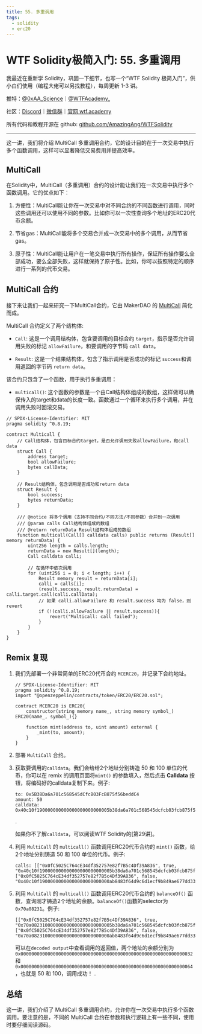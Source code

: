 ```yaml
---
title: 55. 多重调用
tags:
  - solidity
  - erc20
---
```


# WTF Solidity极简入门: 55. 多重调用

我最近在重新学 Solidity，巩固一下细节，也写一个“WTF Solidity 极简入门”，供小白们使用（编程大佬可以另找教程），每周更新 1-3 讲。

推特：[@0xAA_Science](https://twitter.com/0xAA_Science)｜[@WTFAcademy_](https://twitter.com/WTFAcademy_)

社区：[Discord](https://discord.gg/5akcruXrsk)｜[微信群](https://docs.google.com/forms/d/e/1FAIpQLSe4KGT8Sh6sJ7hedQRuIYirOoZK_85miz3dw7vA1-YjodgJ-A/viewform?usp=sf_link)｜[官网 wtf.academy](https://wtf.academy)

所有代码和教程开源在 github: [github.com/AmazingAng/WTFSolidity](https://github.com/AmazingAng/WTFSolidity)

---

这一讲，我们将介绍 MultiCall 多重调用合约，它的设计目的在于一次交易中执行多个函数调用，这样可以显著降低交易费用并提高效率。

## MultiCall

在Solidity中，MultiCall（多重调用）合约的设计能让我们在一次交易中执行多个函数调用。它的优点如下：

1. 方便性：MultiCall能让你在一次交易中对不同合约的不同函数进行调用，同时这些调用还可以使用不同的参数。比如你可以一次性查询多个地址的ERC20代币余额。

2. 节省gas：MultiCall能将多个交易合并成一次交易中的多个调用，从而节省gas。

3. 原子性：MultiCall能让用户在一笔交易中执行所有操作，保证所有操作要么全部成功，要么全部失败，这样就保持了原子性。比如，你可以按照特定的顺序进行一系列的代币交易。


## MultiCall 合约

接下来让我们一起来研究一下MultiCall合约，它由 MakerDAO 的 [MultiCall](https://github.com/mds1/multicall/blob/main/src/Multicall3.sol) 简化而成。

MultiCall 合约定义了两个结构体:

- `Call`: 这是一个调用结构体，包含要调用的目标合约 `target`，指示是否允许调用失败的标记 `allowFailure`，和要调用的字节码 `call data`。

- `Result`: 这是一个结果结构体，包含了指示调用是否成功的标记 `success`和调用返回的字节码 `return data`。

该合约只包含了一个函数，用于执行多重调用：

- `multicall()`: 这个函数的参数是一个由Call结构体组成的数组，这样做可以确保传入的target和data的长度一致。函数通过一个循环来执行多个调用，并在调用失败时回滚交易。

```solidity
// SPDX-License-Identifier: MIT
pragma solidity ^0.8.19;

contract Multicall {
    // Call结构体，包含目标合约target，是否允许调用失败allowFailure，和call data
    struct Call {
        address target;
        bool allowFailure;
        bytes callData;
    }

    // Result结构体，包含调用是否成功和return data
    struct Result {
        bool success;
        bytes returnData;
    }

    /// @notice 将多个调用（支持不同合约/不同方法/不同参数）合并到一次调用
    /// @param calls Call结构体组成的数组
    /// @return returnData Result结构体组成的数组
    function multicall(Call[] calldata calls) public returns (Result[] memory returnData) {
        uint256 length = calls.length;
        returnData = new Result[](length);
        Call calldata calli;
        
        // 在循环中依次调用
        for (uint256 i = 0; i < length; i++) {
            Result memory result = returnData[i];
            calli = calls[i];
            (result.success, result.returnData) = calli.target.call(calli.callData);
            // 如果 calli.allowFailure 和 result.success 均为 false，则 revert
            if (!(calli.allowFailure || result.success)){
                revert("Multicall: call failed");
            }
        }
    }
}
```

## Remix 复现

1. 我们先部署一个非常简单的ERC20代币合约 `MCERC20`，并记录下合约地址。

    ```solidity
    // SPDX-License-Identifier: MIT
    pragma solidity ^0.8.19;
    import "@openzeppelin/contracts/token/ERC20/ERC20.sol";

    contract MCERC20 is ERC20{
        constructor(string memory name_, string memory symbol_) ERC20(name_, symbol_){}

        function mint(address to, uint amount) external {
            _mint(to, amount);
        }
    }
    ```

2. 部署 `MultiCall` 合约。

3. 获取要调用的`calldata`。我们会给给2个地址分别铸造 50 和 100 单位的代币，你可以在 remix 的调用页面将`mint()` 的参数填入，然后点击 **Calldata** 按钮，将编码好的calldata复制下来。例子:

    ```solidity
    to: 0x5B38Da6a701c568545dCfcB03FcB875f56beddC4
    amount: 50
    calldata: 0x40c10f190000000000000000000000005b38da6a701c568545dcfcb03fcb875f56beddc40000000000000000000000000000000000000000000000000000000000000032
    ```

    .[](./img/55-1.png)

    如果你不了解`calldata`，可以阅读WTF Solidity的[第29讲]。

4. 利用 `MultiCall` 的 `multicall()` 函数调用ERC20代币合约的 `mint()` 函数，给2个地址分别铸造 50 和 100 单位的代币。例子:

    ```solidity
    calls: [["0x0fC5025C764cE34df352757e82f7B5c4Df39A836", true, "0x40c10f190000000000000000000000005b38da6a701c568545dcfcb03fcb875f56beddc40000000000000000000000000000000000000000000000000000000000000032"], ["0x0fC5025C764cE34df352757e82f7B5c4Df39A836", false, "0x40c10f19000000000000000000000000ab8483f64d9c6d1ecf9b849ae677dd3315835cb20000000000000000000000000000000000000000000000000000000000000064"]]
    ```

5. 利用 `MultiCall` 的 `multicall()` 函数调用ERC20代币合约的 `balanceOf()` 函数，查询刚才铸造2个地址的余额。`balanceOf()`函数的selector为`0x70a08231`。例子:

    ```solidity
    [["0x0fC5025C764cE34df352757e82f7B5c4Df39A836", true, "0x70a082310000000000000000000000005b38da6a701c568545dcfcb03fcb875f56beddc4"], ["0x0fC5025C764cE34df352757e82f7B5c4Df39A836", false, "0x70a08231000000000000000000000000ab8483f64d9c6d1ecf9b849ae677dd3315835cb2"]]
    ```

    可以在`decoded output`中查看调用的返回值，两个地址的余额分别为 `0x0000000000000000000000000000000000000000000000000000000000000032` 和 `0x0000000000000000000000000000000000000000000000000000000000000064`，也就是 50 和 100，调用成功！
    .[](./img/55-2.png)

## 总结

这一讲，我们介绍了 MultiCall 多重调用合约，允许你在一次交易中执行多个函数调用。要注意的是，不同的 MultiCall 合约在参数和执行逻辑上有一些不同，使用时要仔细阅读源码。